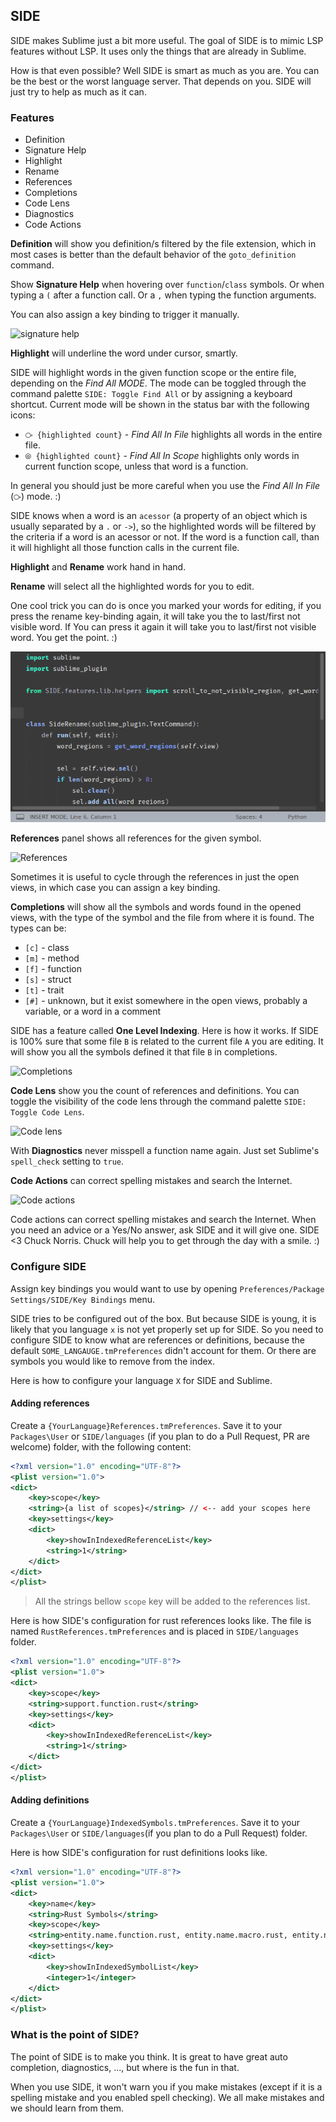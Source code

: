 ## SIDE 

SIDE makes Sublime just a bit more useful.
The goal of SIDE is to mimic LSP features without LSP. It uses only the things that are already in Sublime.

How is that even possible?
Well SIDE is smart as much as you are.
You can be the best or the worst language server. That depends on you. 
SIDE will just try to help as much as it can.

### Features
* Definition
* Signature Help
* Highlight
* Rename
* References
* Completions
* Code Lens
* Diagnostics
* Code Actions



**Definition** will show you definition/s filtered by the file extension, which in most cases is better than the default behavior of the `goto_definition` command. 



Show **Signature Help** when hovering over `function`/`class` symbols. 
Or when typing a `(` after a function call.
Or a `,` when typing the function arguments. 

You can also assign a key binding to trigger it manually.

![signature help](img/signature.png)



**Highlight** will underline the word under cursor, smartly. 


SIDE will highlight words in the given function scope or the entire file, depending on the *Find All MODE*.
The mode can be toggled through the command palette `SIDE: Toggle Find All` or by assigning a keyboard shortcut. 
Current mode will be shown in the status bar with the following icons:

- `⧂ {highlighted count}` - *Find All In File* highlights all words in the entire file.
- `⦾ {highlighted count}` - *Find All In Scope* highlights only words in current function scope, unless that word is a function.

In general you should just be more careful when you use the *Find All In File* (`⧂`) mode. :) 

SIDE knows when a word is an `acessor` (a property of an object which is usually separated by a `.` or `->`), so the highlighted words will be filtered by the criteria if a word is an acessor or not. If the word is a function call, than it will highlight all those function calls in the current file.


**Highlight** and **Rename** work hand in hand.


**Rename** will select all the highlighted words for you to edit. 

One cool trick you can do is once you marked your words for editing, if you press the rename key-binding again, it will take you the to last/first not visible word. If You can press it again it will take you to last/first not visible word. You get the point. :) 


![highlight_rename_example](img/rename.gif)



**References** panel shows all references for the given symbol.

![References](img/references.png)

Sometimes it is useful to cycle through the references in just the open views, in which case you can assign a key binding.   



**Completions** will show all the symbols and words found in the opened views, with the type of the symbol and the file from where it is found. The types can be:
* `[c]` - class
* `[m]` - method
* `[f]` - function
* `[s]` - struct
* `[t]` - trait
* `[#]` - unknown, but it exist somewhere in the open views, probably a variable, or a word in a comment

SIDE has a feature called **One Level Indexing**. Here is how it works.
If SIDE is 100% sure that some file `B` is related to the current file `A` you are editing.
It will show you all the symbols defined it that file `B` in completions. 

![Completions](img/completions.png)



**Code Lens** show you the count of references and definitions. You can toggle the visibility of the code lens through the command palette `SIDE: Toggle Code Lens`. 

![Code lens](img/codelens.png)



With **Diagnostics**  never misspell a function name again. Just set Sublime's `spell_check` setting to `true`. 



**Code Actions** can correct spelling mistakes and search the Internet.

![Code actions](img/codeactions.png)

Code actions can correct spelling mistakes and search the Internet.
When you need an advice or a Yes/No answer, ask SIDE and it will give one. 
SIDE <3 Chuck Norris. Chuck will help you to get through the day with a smile. :)



### Configure SIDE

Assign key bindings you would want to use by opening `Preferences/Package Settings/SIDE/Key Bindings` menu.


SIDE tries to be configured out of the box. But because SIDE is young, it is likely that you language `x` is not yet properly set up for SIDE.
So you need to configure SIDE to know what are references or definitions, because the default `SOME_LANGAUGE.tmPreferences` didn't account for them.
Or there are symbols you would like to remove from the index. 

Here is how to configure your language `X` for SIDE and Sublime. 

#### Adding references

Create a `{YourLanguage}References.tmPreferences`. 
Save it to your `Packages\User` or `SIDE/languages` (if you plan to do a Pull Request, PR are welcome) folder, with the following content:

```xml
<?xml version="1.0" encoding="UTF-8"?>
<plist version="1.0">
<dict>
	<key>scope</key>
	<string>{a list of scopes}</string> // <-- add your scopes here
	<key>settings</key>
	<dict>
		<key>showInIndexedReferenceList</key>
		<string>1</string>
	</dict>
</dict>
</plist>
```
> All the strings bellow `scope` key will be added to the references list. 

Here is how SIDE's configuration for rust references looks like. The file is named `RustReferences.tmPreferences` and is placed in `SIDE/languages` folder.

```xml
<?xml version="1.0" encoding="UTF-8"?>
<plist version="1.0">
<dict>
	<key>scope</key>
	<string>support.function.rust</string>
	<key>settings</key>
	<dict>
		<key>showInIndexedReferenceList</key>
		<string>1</string>
	</dict>
</dict>
</plist>
```

#### Adding definitions 

Create a `{YourLanguage}IndexedSymbols.tmPreferences`. Save it to your `Packages\User` or `SIDE/languages`(if you plan to do a Pull Request) folder.

Here is how SIDE's configuration for rust definitions looks like.

```xml
<?xml version="1.0" encoding="UTF-8"?>
<plist version="1.0">
<dict>
	<key>name</key>
	<string>Rust Symbols</string>
	<key>scope</key>
	<string>entity.name.function.rust, entity.name.macro.rust, entity.name.struct.rust, entity.name.enum.rust, entity.name.module.rust, entity.name.type.rust, entity.name.impl.rust, entity.name.trait.rust</string>
	<key>settings</key>
	<dict>
		<key>showInIndexedSymbolList</key>
		<integer>1</integer>
	</dict>
</dict>
</plist>
```

### What is the point of SIDE?

The point of SIDE is to make you think. It is great to have great auto completion, diagnostics, ..., but where is the fun in that.

When you use SIDE, it won't warn you if you make mistakes (except if it is a spelling mistake and you enabled spell checking). We all make mistakes and we should learn from them.
